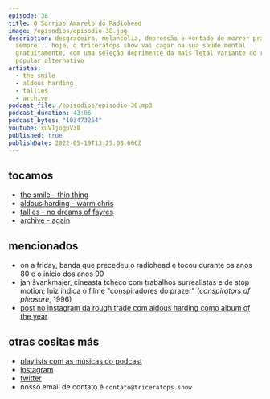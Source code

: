 ```yaml
---
episode: 38
title: O Sorriso Amarelo do Radiohead
image: /episodios/episodio-38.jpg
description: desgraceira, melancolia, depressão e vontade de morrer pra
  sempre... hoje, o tricerátops show vai cagar na sua saúde mental
  gratuitamente, com uma seleção deprimente da mais letal variante do rock
  popular alternativo
artistas:
  - the smile
  - aldous harding
  - tallies
  - archive
podcast_file: /episodios/episodio-38.mp3
podcast_duration: 43:06
podcast_bytes: "103473254"
youtube: xuV1jogpVz8
published: true
publishDate: 2022-05-19T13:25:08.666Z
---
```

## tocamos
* [the smile - thin thing](https://www.youtube.com/watch?v=J1_Cf55cS8I)
* [aldous harding - warm chris](https://www.youtube.com/watch?v=MaAB_pqaDpU)
* [tallies - no dreams of fayres](https://www.youtube.com/watch?v=p5RCWvkCivs)
* [archive - again](https://www.youtube.com/watch?v=EkhY4YXX6x4)

## mencionados
* on a friday, banda que precedeu o radiohead e tocou durante os anos 80 e o início dos anos 90
* jan švankmajer, cineasta tcheco com trabalhos surrealistas e de stop motion; luiz indica o filme "conspiradores do prazer" (*conspirators of pleasure*, 1996)
* [post no instagram da rough trade com aldous harding como album of the year](https://www.instagram.com/p/Bb1X9AYFu8V/)

## otras cositas más
* [playlists com as músicas do podcast](https://www.triceratops.show/playlists/)
* [instagram](https://www.instagram.com/triceratops.show/)
* [twitter](https://twitter.com/TriceratopsShow/)
* nosso email de contato é `contato@triceratops.show`
